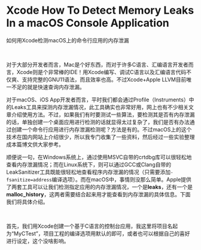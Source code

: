 # Xcode How To Detect Memory Leaks In a macOS Console Application
如何用Xcode检测macOS上的命令行应用的内存泄漏

<br />

对于大部分开发者而言，Mac是个好东西，而对于许多C语言、汇编语言开发者而言，Xcode则是个非常棒的IDE！用Xcode编写、调试C语言以及汇编语言代码不仅爽、支持完整的GNU11语法，而且效率也高。不过Xcode+Apple LLVM目前唯一不足的就是快速查询内存泄漏。

对于macOS、iOS App开发者而言，平时我们都会通过Profile（Instruments）中的Leaks工具来探测内存泄漏情况，此工具确实也非常好用，网上也有不少相关文章介绍使用方法。不过，如果我们有时要测试一些算法，要检测其是否有内存泄漏的话，单独创建一个桌面应用进行检测的话就显得太过复杂了，我们是否有办法通过创建一个命令行应用进行内存泄漏检测呢？方法是有的。不过macOS上的这个技术在国内网站上介绍很少，所以我专门收集了一些资料，然后经过一些实验整理成本篇博文供大家参考。

顺便说一句，在Windows系统上，通过使用MSVC自带的crtdbg库可以很轻松地查看内存泄漏情况；而在Linux系统下，则可以通过GCC或Clang自带的LeakSanitizer工具既能很轻松地查看程序内存泄漏的情况（只需要添加`-fsanitize=address`编译选项）。而在macOS中，事情则没那么简单。Apple提供了两套工具可以让我们检测指定应用的内存泄漏情况，一个是**leaks**，还有一个是**malloc_history**，这两者需要结合起来用才能查看到内存泄漏的具体信息。下面我们将具体介绍。

<br />

首先，我们用Xcode创建一个基于C语言的控制台应用，我这里将项目名起为“MyCTest”，项目工程的编译选项用默认的即可，或者也可以根据自己的喜好进行设定，这个没啥影响。


